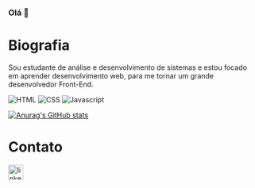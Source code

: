 ### Olá 👋

# Biografia

Sou estudante de análise e desenvolvimento de sistemas e estou focado em aprender desenvolvimento web, para me tornar um grande desenvolvedor Front-End.

![HTML](https://img.shields.io/badge/HTML5-E34F26?style=for-the-badge&logo=html5&logoColor=white) ![CSS](https://img.shields.io/badge/CSS3-1572B6?style=for-the-badge&logo=css3&logoColor=white) ![Javascript](https://img.shields.io/badge/JavaScript-323330?style=for-the-badge&logo=javascript&logoColor=F7DF1E) 


[![Anurag's GitHub stats](https://github-readme-stats.vercel.app/api?username=JoaoAtilio&theme=dark)](https://github.com/anuraghazra/github-readme-stats)

# Contato

[<img src='https://img.shields.io/badge/LinkedIn-0077B5?style=for-the-badge&logo=linkedin&logoColor=white' alt='linkedin' height='30'>](https://www.linkedin.com/in/joaogatilio/)
